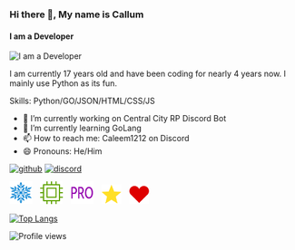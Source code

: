 ### Hi there 👋, My name is Callum
#### I am a Developer
![I am a Developer](https://i.ibb.co/PcMCw0R/CALEEM1212.png)

I am currently 17 years old and have been coding for nearly 4 years now. I mainly use Python as its fun.

Skills: Python/GO/JSON/HTML/CSS/JS

- 🔭 I’m currently working on Central City RP Discord Bot 
- 🌱 I’m currently learning GoLang 
- 📫 How to reach me: Caleem1212 on Discord 
- 😄 Pronouns: He/Him 


[<img src='https://cdn.jsdelivr.net/npm/simple-icons@3.0.1/icons/github.svg' alt='github' height='40'>](https://github.com/CallamCallam)  [<img src='https://cdn.jsdelivr.net/npm/simple-icons@3.0.1/icons/discord.svg' alt='discord' height='40'>](https://discord.gg/x9v4777cZQ)  

<a href='https://archiveprogram.github.com/'><img src='https://raw.githubusercontent.com/acervenky/animated-github-badges/master/assets/acbadge.gif' width='40' height='40'></a> <a href='https://docs.github.com/en/developers'><img src='https://raw.githubusercontent.com/acervenky/animated-github-badges/master/assets/devbadge.gif' width='40' height='40'></a> <a href='https://github.com/pricing'><img src='https://raw.githubusercontent.com/acervenky/animated-github-badges/master/assets/pro.gif' width='40' height='40'></a> <a href='https://stars.github.com/'><img src='https://raw.githubusercontent.com/acervenky/animated-github-badges/master/assets/starbadge.gif' width='35' height='35'></a> <a href='https://docs.github.com/en/github/supporting-the-open-source-community-with-github-sponsors'><img src='https://raw.githubusercontent.com/acervenky/animated-github-badges/master/assets/sponsorbadge.gif' width='35' height='35'></a> 

[![Top Langs](https://github-readme-stats.vercel.app/api/top-langs/?username=CallamCallam)](https://github.com/anuraghazra/github-readme-stats)

![Profile views](https://gpvc.arturio.dev/CallamCallam)  
